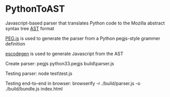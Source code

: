 PythonToAST
===========

Javascript-based parser that translates Python code to the Mozilla abstract syntax tree [AST](https://developer.mozilla.org/en-US/docs/SpiderMonkey/Parser_API) format

[PEG.js](http://pegjs.majda.cz/) is used to generate the parser from a Python pegjs-style grammer definition

[escodegen](http://github.com/Constellation/escodegen) is used to generate Javascript from the AST

Create parser: 
pegjs python33.pegjs build\parser.js

Testing parser:
node test\test.js

Testing end-to-end in browser:
browserify -r ./build/parser.js -o ./build/bundle.js
index.html
